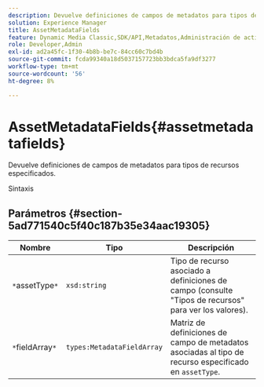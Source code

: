 ```yaml
---
description: Devuelve definiciones de campos de metadatos para tipos de recursos especificados.
solution: Experience Manager
title: AssetMetadataFields
feature: Dynamic Media Classic,SDK/API,Metadatos,Administración de activos
role: Developer,Admin
exl-id: ad2a45fc-1f30-4b8b-be7c-84cc60c7bd4b
source-git-commit: fcda99340a18d5037157723bb3bdca5fa9df3277
workflow-type: tm+mt
source-wordcount: '56'
ht-degree: 8%

---
```


# AssetMetadataFields{#assetmetadatafields}

Devuelve definiciones de campos de metadatos para tipos de recursos especificados.

Sintaxis

## Parámetros {#section-5ad771540c5f40c187b35e34aac19305}

| Nombre | Tipo | Descripción |
|---|---|---|
| `*`assetType`*` | `xsd:string` | Tipo de recurso asociado a definiciones de campo (consulte &quot;Tipos de recursos&quot; para ver los valores). |
| `*`fieldArray`*` | `types:MetadataFieldArray` | Matriz de definiciones de campo de metadatos asociadas al tipo de recurso especificado en `assetType`. |
